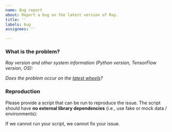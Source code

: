 ```yaml
---
name: Bug report
about: Report a bug on the latest version of Ray.
title: ''
labels: bug
assignees: ''

---
```


<!--Please include [tune], [rllib], [autoscaler] etc. in the issue title if relevant-->

### What is the problem?

*Ray version and other system information (Python version, TensorFlow version, OS):*

*Does the problem occur on the [latest wheels](https://ray.readthedocs.io/en/latest/installation.html)?*



### Reproduction
Please provide a script that can be run to reproduce the issue. The script should have **no external library dependencies** (i.e., use fake or mock data / environments):

If we cannot run your script, we cannot fix your issue.
